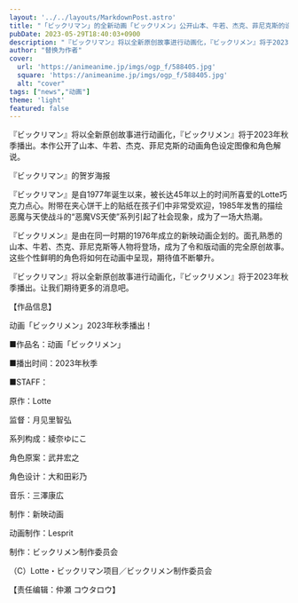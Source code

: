 ```yaml
---
layout: '../../layouts/MarkdownPost.astro'
title: "「ビックリマン」的全新动画「ビックリメン」公开山本、牛若、杰克、菲尼克斯的设定"
pubDate: 2023-05-29T18:40:03+0900
description: "『ビックリマン』将以全新原创故事进行动画化，『ビックリメン』将于2023年秋季播出。本作公开了山本、牛若、杰克、菲尼克斯的动画角色设定图像和角色解说。"
author: "替换为作者"
cover:
  url: 'https://animeanime.jp/imgs/ogp_f/588405.jpg'
  square: 'https://animeanime.jp/imgs/ogp_f/588405.jpg'
  alt: "cover"
tags: ["news","动画"]
theme: 'light'
featured: false
---
```


『ビックリマン』将以全新原创故事进行动画化，『ビックリメン』将于2023年秋季播出。本作公开了山本、牛若、杰克、菲尼克斯的动画角色设定图像和角色解说。

『ビックリマン』的贺岁海报

『ビックリマン』是自1977年诞生以来，被长达45年以上的时间所喜爱的Lotte巧克力点心。附带在夹心饼干上的贴纸在孩子们中非常受欢迎，1985年发售的描绘恶魔与天使战斗的“恶魔VS天使”系列引起了社会现象，成为了一场大热潮。

『ビックリメン』是由在同一时期的1976年成立的新映动画企划的。面孔熟悉的山本、牛若、杰克、菲尼克斯等人物将登场，成为了令和版动画的完全原创故事。这些个性鲜明的角色将如何在动画中呈现，期待值不断攀升。

『ビックリマン』将以全新原创故事进行动画化，『ビックリメン』将于2023年秋季播出。让我们期待更多的消息吧。

【作品信息】

动画「ビックリメン」2023年秋季播出！

■作品名：动画「ビックリメン」

■播出时间：2023年秋季

■STAFF：

原作：Lotte

监督：月见里智弘

系列构成：綾奈ゆにこ

角色原案：武井宏之

角色设计：大和田彩乃

音乐：三澤康広

制作：新映动画

动画制作：Lesprit

制作：ビックリメン制作委员会

（C）Lotte・ビックリマン项目／ビックリメン制作委员会

【责任编辑：仲瀬 コウタロウ】
